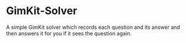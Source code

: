 # GimKit-Solver
A simple GimKit solver which records each question and its answer and then answers it for you if it sees the question again.
